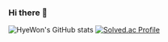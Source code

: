 ### Hi there 👋

![HyeWon's GitHub stats](https://github-readme-stats.vercel.app/api?username=blehye&show_icons=true&theme=dracula)
[![Solved.ac Profile](http://mazassumnida.wtf/api/generate_badge?boj=blehye)](https://solved.ac/blehye)

<!--
**blehye/blehye** is a ✨ _special_ ✨ repository because its `README.md` (this file) appears on your GitHub profile.

Here are some ideas to get you started:

- 🔭 I’m currently working on ...
- 🌱 I’m currently learning ...
- 👯 I’m looking to collaborate on ...
- 🤔 I’m looking for help with ...
- 💬 Ask me about ...
- 📫 How to reach me: ...
- 😄 Pronouns: ...
- ⚡ Fun fact: ...
-->

